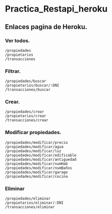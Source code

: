 # Practica_Restapi_heroku

## Enlaces pagina de Heroku.
  ### Ver todos.
    /propiedades
    /propietarios
    /transacciones
  ### Filtrar.
    /propiedades/buscar
    /propietarios/buscar/:DNI
    /transacciones/buscar
  ### Crear.
    /propiedades/crear
    /propietarios/crear
    /transacciones/crear
  ### Modificar propiedades.
    /propiedades/modificar/precio
    /propiedades/modificar/agua
    /propiedades/modificar/luz
    /propiedades/modificar/edificable
    /propiedades/modificar/antiguedad
    /propiedades/modificar/numHab
    /propiedades/modificar/numBaños
    /propiedades/modificar/garage
    /propiedades/modificar/cocina
  ### Eliminar
    /propiedades/eliminar
    /propietarios/eliminar/:DNI
    /transacciones/eliminar
